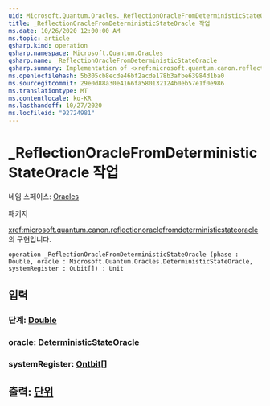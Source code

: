 ```yaml
---
uid: Microsoft.Quantum.Oracles._ReflectionOracleFromDeterministicStateOracle
title: _ReflectionOracleFromDeterministicStateOracle 작업
ms.date: 10/26/2020 12:00:00 AM
ms.topic: article
qsharp.kind: operation
qsharp.namespace: Microsoft.Quantum.Oracles
qsharp.name: _ReflectionOracleFromDeterministicStateOracle
qsharp.summary: Implementation of <xref:microsoft.quantum.canon.reflectionoraclefromdeterministicstateoracle>.
ms.openlocfilehash: 5b305cb8ecde46bf2acde178b3afbe63984d1ba0
ms.sourcegitcommit: 29e0d88a30e4166fa580132124b0eb57e1f0e986
ms.translationtype: MT
ms.contentlocale: ko-KR
ms.lasthandoff: 10/27/2020
ms.locfileid: "92724981"
---
```

# <a name="_reflectionoraclefromdeterministicstateoracle-operation"></a>_ReflectionOracleFromDeterministicStateOracle 작업

네임 스페이스: [Oracles](xref:Microsoft.Quantum.Oracles)

패키지 [](https://nuget.org/packages/)


<xref:microsoft.quantum.canon.reflectionoraclefromdeterministicstateoracle>의 구현입니다.

```qsharp
operation _ReflectionOracleFromDeterministicStateOracle (phase : Double, oracle : Microsoft.Quantum.Oracles.DeterministicStateOracle, systemRegister : Qubit[]) : Unit
```


## <a name="input"></a>입력

### <a name="phase--double"></a>단계: [Double](xref:microsoft.quantum.lang-ref.double)




### <a name="oracle--deterministicstateoracle"></a>oracle: [DeterministicStateOracle](xref:Microsoft.Quantum.Oracles.DeterministicStateOracle)




### <a name="systemregister--qubit"></a>systemRegister: [Ontbit](xref:microsoft.quantum.lang-ref.qubit)[]





## <a name="output--unit"></a>출력: [단위](xref:microsoft.quantum.lang-ref.unit)


